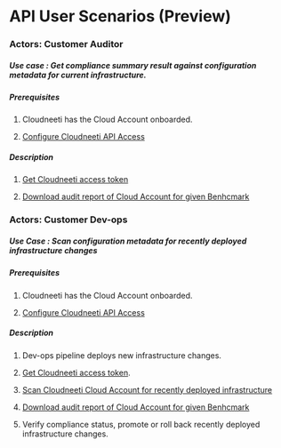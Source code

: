# API User Scenarios (Preview)

### Actors: Customer Auditor

##### Use case : Get compliance summary result against configuration metadata for current infrastructure.

##### Prerequisites

1. Cloudneeti has the Cloud Account onboarded.

2. [Configure Cloudneeti API Access](../../administratorGuide/configureCloudneetiAPIAccess)


##### Description

1. [Get Cloudneeti access token](../../userGuide/getAccessTokenAPI)

2. [Download audit report of Cloud Account for given Benhcmark](../../userGuide/auditReportAPI)
 

### Actors: Customer Dev-ops

##### Use Case : Scan configuration metadata for recently deployed infrastructure changes

##### Prerequisites

1. Cloudneeti has the Cloud Account onboarded.

2. [Configure Cloudneeti API Access](../../administratorGuide/configureCloudneetiAPIAccess)

##### Description
1. Dev-ops pipeline deploys new infrastructure changes.

2. [Get Cloudneeti access token](../../userGuide/getAccessTokenAPI).

3. [Scan Cloudneeti Cloud Account for recently deployed infrastructure](../../userGuide/getAccessTokenAPI)

4. [Download audit report of Cloud Account for given Benhcmark](../../userGuide/auditReportAPI)

5. Verify compliance status, promote or roll back recently deployed infrastructure changes.
